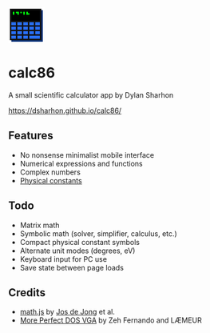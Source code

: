 
![logo](icon_72.png)
# calc86
A small scientific calculator app by Dylan Sharhon

https://dsharhon.github.io/calc86/

## Features
* No nonsense minimalist mobile interface
* Numerical expressions and functions
* Complex numbers
* <a href="https://commons.wikimedia.org/wiki/File:Unit_relations_in_the_new_SI.svg#/media/File:Unit_relations_in_the_new_SI.svg">Physical constants</a>

## Todo
* Matrix math
* Symbolic math (solver, simplifier, calculus, etc.)
* Compact physical constant symbols
* Alternate unit modes (degrees, eV)
* Keyboard input for PC use
* Save state between page loads

## Credits
* [math.js](https://mathjs.org/) by [Jos de Jong](https://github.com/josdejong) et al.
* [More Perfect DOS VGA](https://laemeur.sdf.org/fonts/) by Zeh Fernando and LÆMEUR
